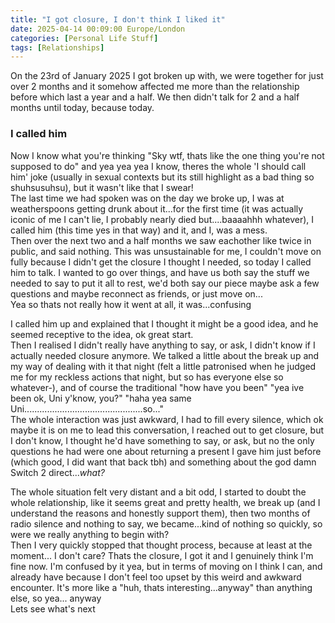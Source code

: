 ```yaml
---
title: "I got closure, I don't think I liked it"
date: 2025-04-14 00:09:00 Europe/London
categories: [Personal Life Stuff]
tags: [Relationships]
---
```


On the 23rd of January 2025 I got broken up with, we were together for just over 2 months and it somehow affected me more than the relationship before which last a year and a half. We then didn't talk for 2 and a half months until today, because today.
### I called him

Now I know what you're thinking "Sky wtf, thats like the one thing you're not supposed to do" and yea yea yea I know, theres the whole 'I should call him' joke (usually in sexual contexts but its still highlight as a bad thing so shuhsusuhsu), but it wasn't like that I swear!  
The last time we had spoken was on the day we broke up, I was at weatherspoons getting drunk about it...for the first time (it was actually iconic of me I can't lie, I probably nearly died but....baaaahhh whatever), I called him (this time yes in that way) and it, and I, was a mess.  
Then over the next two and a half months we saw eachother like twice in public, and said nothing. This was unsustainable for me, I couldn't move on fully because I didn't get the closure I thought I needed, so today I called him to talk. I wanted to go over things, and have us both say the stuff we needed to say to put it all to rest, we'd both say our piece maybe ask a few questions and maybe reconnect as friends, or just move on...  
Yea so thats not really how it went at all, it was...confusing

I called him up and explained that I thought it might be a good idea, and he seemed receptive to the idea, ok great start.  
Then I realised I didn't really have anything to say, or ask, I didn't know if I actually needed closure anymore. We talked a little about the break up and my way of dealing with it that night (felt a little patronised when he judged me for my reckless actions that night, but so has everyone else so whatever-), and of course the traditional "how have you been" "yea ive been ok, Uni y'know, you?" "haha yea same Uni...............................................so..."  
The whole interaction was just awkward, I had to fill every silence, which ok maybe it is on me to lead this conversation, I reached out to get closure, but I don't know, I thought he'd have something to say, or ask, but no the only questions he had were one about returning a present I gave him just before (which good, I did want that back tbh) and something about the god damn Switch 2 direct...*what?*  

The whole situation felt very distant and a bit odd, I started to doubt the whole relationship, like it seems great and pretty health, we break up (and I understand the reasons and honestly support them), then two months of radio silence and nothing to say, we became...kind of nothing so quickly, so were we really anything to begin with?  
Then I very quickly stopped that thought process, because at least at the moment... I don't care? Thats the closure, I got it and I genuinely think I'm fine now. I'm confused by it yea, but in terms of moving on I think I can, and already have because I don't feel too upset by this weird and awkward encounter. It's more like a "huh, thats interesting...anyway" than anything else, so yea... anyway  
Lets see what's next